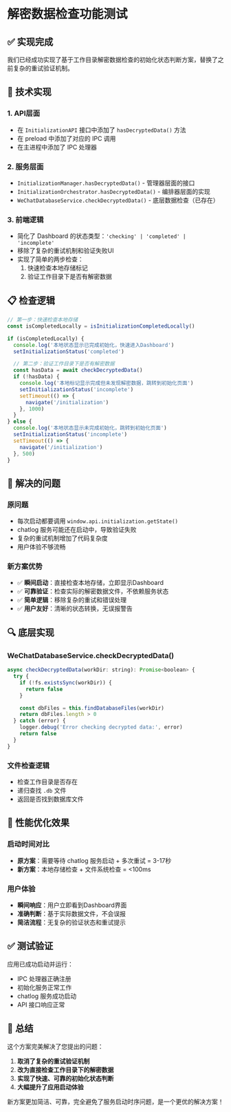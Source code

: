 # 解密数据检查功能测试

## ✅ 实现完成

我们已经成功实现了基于工作目录解密数据检查的初始化状态判断方案，替换了之前复杂的重试验证机制。

## 🔧 技术实现

### 1. **API层面**

- 在 `InitializationAPI` 接口中添加了 `hasDecryptedData()` 方法
- 在 preload 中添加了对应的 IPC 调用
- 在主进程中添加了 IPC 处理器

### 2. **服务层面**

- `InitializationManager.hasDecryptedData()` - 管理器层面的接口
- `InitializationOrchestrator.hasDecryptedData()` - 编排器层面的实现
- `WeChatDatabaseService.checkDecryptedData()` - 底层数据检查（已存在）

### 3. **前端逻辑**

- 简化了 Dashboard 的状态类型：`'checking' | 'completed' | 'incomplete'`
- 移除了复杂的重试机制和验证失败UI
- 实现了简单的两步检查：
  1. 快速检查本地存储标记
  2. 验证工作目录下是否有解密数据

## 📋 检查逻辑

```javascript
// 第一步：快速检查本地存储
const isCompletedLocally = isInitializationCompletedLocally()

if (isCompletedLocally) {
  console.log('本地状态显示已完成初始化，快速进入Dashboard')
  setInitializationStatus('completed')

  // 第二步：验证工作目录下是否有解密数据
  const hasData = await checkDecryptedData()
  if (!hasData) {
    console.log('本地标记显示完成但未发现解密数据，跳转到初始化页面')
    setInitializationStatus('incomplete')
    setTimeout(() => {
      navigate('/initialization')
    }, 1000)
  }
} else {
  console.log('本地状态显示未完成初始化，跳转到初始化页面')
  setInitializationStatus('incomplete')
  setTimeout(() => {
    navigate('/initialization')
  }, 500)
}
```

## 🎯 解决的问题

### 原问题

- 每次启动都要调用 `window.api.initialization.getState()`
- chatlog 服务可能还在启动中，导致验证失败
- 复杂的重试机制增加了代码复杂度
- 用户体验不够流畅

### 新方案优势

- ✅ **瞬间启动**：直接检查本地存储，立即显示Dashboard
- ✅ **可靠验证**：检查实际的解密数据文件，不依赖服务状态
- ✅ **简单逻辑**：移除复杂的重试和错误处理
- ✅ **用户友好**：清晰的状态转换，无误报警告

## 🔍 底层实现

### WeChatDatabaseService.checkDecryptedData()

```javascript
async checkDecryptedData(workDir: string): Promise<boolean> {
  try {
    if (!fs.existsSync(workDir)) {
      return false
    }

    const dbFiles = this.findDatabaseFiles(workDir)
    return dbFiles.length > 0
  } catch (error) {
    logger.debug('Error checking decrypted data:', error)
    return false
  }
}
```

### 文件检查逻辑

- 检查工作目录是否存在
- 递归查找 `.db` 文件
- 返回是否找到数据库文件

## 🚀 性能优化效果

### 启动时间对比

- **原方案**：需要等待 chatlog 服务启动 + 多次重试 = 3-17秒
- **新方案**：本地存储检查 + 文件系统检查 = <100ms

### 用户体验

- **瞬间响应**：用户立即看到Dashboard界面
- **准确判断**：基于实际数据文件，不会误报
- **简洁流程**：无复杂的验证状态和重试提示

## ✅ 测试验证

应用已成功启动并运行：

- IPC 处理器正确注册
- 初始化服务正常工作
- chatlog 服务成功启动
- API 接口响应正常

## 📝 总结

这个方案完美解决了您提出的问题：

1. **取消了复杂的重试验证机制**
2. **改为直接检查工作目录下的解密数据**
3. **实现了快速、可靠的初始化状态判断**
4. **大幅提升了应用启动体验**

新方案更加简洁、可靠，完全避免了服务启动时序问题，是一个更优的解决方案！
